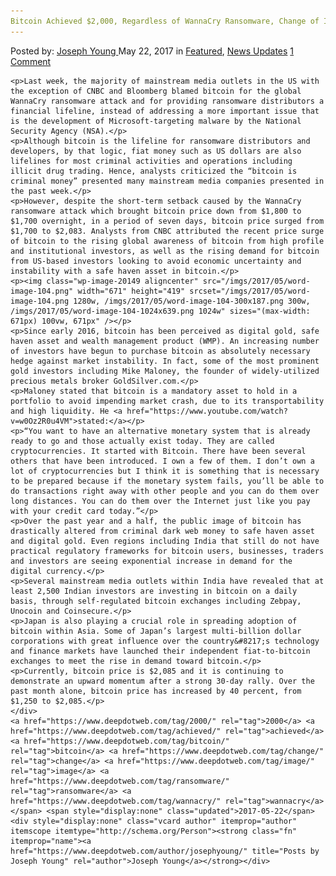 ```yaml
---
Bitcoin Achieved $2,000, Regardless of WannaCry Ransomware, Change of Image?
---
```

<article class="post-listing post-20148 post type-post status-publish format-standard has-post-thumbnail hentry  tag-4231 tag-achieved tag-bitcoin tag-change tag-image tag-ransomware tag-wannacry">
    <div class="post-inner">
        <span>Posted by: <a href="https://www.deepdotweb.com/author/josephyoung/" title="">Joseph Young </a></span>
    <span>May 22, 2017</span>
    <span>in <a href="https://www.deepdotweb.com/category/deepdot-news/" rel="category tag">Featured</a>, <a href="https://www.deepdotweb.com/category/news-updates/" rel="category tag">News Updates</a></span>
    <span><a href="https://www.deepdotweb.com/2017/05/22/bitcoin-achieved-2000-regardless-wannacry-ransomware-change-image/#comments">1 Comment</a></span>
    </p>
    <div class="clear"></div>
    
    <p>Last week, the majority of mainstream media outlets in the US with the exception of CNBC and Bloomberg blamed bitcoin for the global WannaCry ransomware attack and for providing ransomware distributors a financial lifeline, instead of addressing a more important issue that is the development of Microsoft-targeting malware by the National Security Agency (NSA).</p>
    <p>Although bitcoin is the lifeline for ransomware distributors and developers, by that logic, fiat money such as US dollars are also lifelines for most criminal activities and operations including illicit drug trading. Hence, analysts criticized the “bitcoin is criminal money” presented many mainstream media companies presented in the past week.</p>
    <p>However, despite the short-term setback caused by the WannaCry ransomware attack which brought bitcoin price down from $1,800 to $1,700 overnight, in a period of seven days, bitcoin price surged from $1,700 to $2,083. Analysts from CNBC attributed the recent price surge of bitcoin to the rising global awareness of bitcoin from high profile and institutional investors, as well as the rising demand for bitcoin from US-based investors looking to avoid economic uncertainty and instability with a safe haven asset in bitcoin.</p>
    <p><img class="wp-image-20149 aligncenter" src="/imgs/2017/05/word-image-104.png" width="671" height="419" srcset="/imgs/2017/05/word-image-104.png 1280w, /imgs/2017/05/word-image-104-300x187.png 300w, /imgs/2017/05/word-image-104-1024x639.png 1024w" sizes="(max-width: 671px) 100vw, 671px" /></p>
    <p>Since early 2016, bitcoin has been perceived as digital gold, safe haven asset and wealth management product (WMP). An increasing number of investors have begun to purchase bitcoin as absolutely necessary hedge against market instability. In fact, some of the most prominent gold investors including Mike Maloney, the founder of widely-utilized precious metals broker GoldSilver.com.</p>
    <p>Maloney stated that bitcoin is a mandatory asset to hold in a portfolio to avoid impending market crash, due to its transportability and high liquidity. He <a href="https://www.youtube.com/watch?v=w0Oz2R0u4VM">stated:</a></p>
    <p>“You want to have an alternative monetary system that is already ready to go and those actually exist today. They are called cryptocurrencies. It started with Bitcoin. There have been several others that have been introduced. I own a few of them. I don’t own a lot of cryptocurrencies but I think it is something that is necessary to be prepared because if the monetary system fails, you’ll be able to do transactions right away with other people and you can do them over long distances. You can do them over the Internet just like you pay with your credit card today.”</p>
    <p>Over the past year and a half, the public image of bitcoin has drastically altered from criminal dark web money to safe haven asset and digital gold. Even regions including India that still do not have practical regulatory frameworks for bitcoin users, businesses, traders and investors are seeing exponential increase in demand for the digital currency.</p>
    <p>Several mainstream media outlets within India have revealed that at least 2,500 Indian investors are investing in bitcoin on a daily basis, through self-regulated bitcoin exchanges including Zebpay, Unocoin and Coinsecure.</p>
    <p>Japan is also playing a crucial role in spreading adoption of bitcoin within Asia. Some of Japan’s largest multi-billion dollar corporations with great influence over the country&#8217;s technology and finance markets have launched their independent fiat-to-bitcoin exchanges to meet the rise in demand toward bitcoin.</p>
    <p>Currently, bitcoin price is $2,085 and it is continuing to demonstrate an upward momentum after a strong 30-day rally. Over the past month alone, bitcoin price has increased by 40 percent, from $1,250 to $2,085.</p>
    </div>
    <a href="https://www.deepdotweb.com/tag/2000/" rel="tag">2000</a> <a href="https://www.deepdotweb.com/tag/achieved/" rel="tag">achieved</a> <a href="https://www.deepdotweb.com/tag/bitcoin/" rel="tag">bitcoin</a> <a href="https://www.deepdotweb.com/tag/change/" rel="tag">change</a> <a href="https://www.deepdotweb.com/tag/image/" rel="tag">image</a> <a href="https://www.deepdotweb.com/tag/ransomware/" rel="tag">ransomware</a> <a href="https://www.deepdotweb.com/tag/wannacry/" rel="tag">wannacry</a></span> <span style="display:none" class="updated">2017-05-22</span>
    <div style="display:none" class="vcard author" itemprop="author" itemscope itemtype="http://schema.org/Person"><strong class="fn" itemprop="name"><a href="https://www.deepdotweb.com/author/josephyoung/" title="Posts by Joseph Young" rel="author">Joseph Young</a></strong></div>
    
